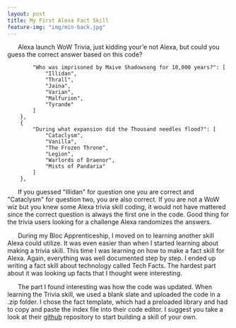 ```yaml
---
layout: post
title: My First Alexa Fact Skill
feature-img: "img/min-back.jpg"
---
```



&nbsp;&nbsp;&nbsp;&nbsp;&nbsp;&nbsp;Alexa launch WoW Trivia, just kidding your'e not Alexa, but could you guess the correct answer based on this code?

            "Who was imprisoned by Maive Shadowsong for 10,000 years?": [
                "Illidan",
                "Thrall",
                "Jaina",
                "Varian",
                "Malfurion",
                "Tyrande"
            ]
        },
        {
            "During what expansion did the Thousand needles flood?": [
                "Cataclysm",
                "Vanilla",
                "The Frozen Throne",
                "Legion",
                "Warlords of Draenor",
                "Mists of Pandaria"
            ]
        },
        
&nbsp;&nbsp;&nbsp;&nbsp;&nbsp;&nbsp;If you guessed "Illidan" for question one you are correct and "Cataclysm" for question two, you are also correct. If you are not a WoW wiz but you knew some Alexa trivia skill coding, it would not have mattered since the correct question is always the first one in the code.  Good thing for the trivia users looking for a challenge Alexa randomizes the answers.

&nbsp;&nbsp;&nbsp;&nbsp;&nbsp;&nbsp;During my Bloc Apprenticeship, I moved on to learning another skill Alexa could utilize. It was even easier than when I started learning about making a trivia skill.  This time I was learning on how to make a fact skill for Alexa. Again, everything was well documented step by step. I ended up writing a fact skill about technology called Tech Facts.  The hardest part about it was looking up facts that I thought were interesting.

&nbsp;&nbsp;&nbsp;&nbsp;&nbsp;&nbsp;The part I found interesting was how the code was updated. When learning the Trivia skill, we used a blank slate and uploaded the code in a .zip folder. I chose the fact template, which had a preloaded library and had to copy and paste the index file into their code editor. I suggest you take a look at their [github](https://github.com/alexa/skill-sample-nodejs-fact) repository to start building a skill of your own.